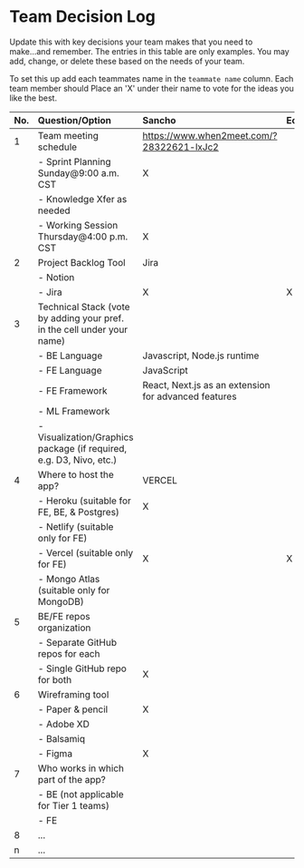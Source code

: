 # Team Decision Log

Update this with key decisions your team makes that you need to make...and 
remember. The entries in this table are only examples. You may add, change, or
delete these based on the needs of your team.

To set this up add each teammates name in the `teammate name` column. Each 
team member should Place an 'X' under their name to vote for the ideas 
you like the best.

| No. | Question/Option | Sancho | Eoin | LifeAsDev | gforce.97 |
| :--- | :--- | :--- | :--- | :--- | :--- |
| 1 | Team meeting schedule |https://www.when2meet.com/?28322621-lxJc2| | | |
|   |	- Sprint Planning Sunday@9:00 a.m. CST |X| | | |
|   |	- Knowledge Xfer as needed | | | | |
|   |	- Working Session Thursday@4:00 p.m. CST |X| | | |
| 2	| Project Backlog Tool |Jira| | | |
|   |	- Notion | | | | |
|   |	- Jira |X|X| | |
| 3	| Technical Stack (vote by adding your pref. in the cell under your name) | | | | |
|   |	- BE Language |Javascript, Node.js runtime| |Typescript,Mongodb,Express.js | |
|   |	- FE Language |JavaScript| |Typescript, Elm | |
|   |	- FE Framework |React, Next.js as an extension for advanced features| |Lets use Elm | |
|   |	- ML Framework | | | | |
|   |	- Visualization/Graphics package (if required, e.g. D3, Nivo, etc.) | | | | |
| 4	| Where to host the app? |VERCEL| | | |
|   |	- Heroku (suitable for FE, BE, & Postgres) |X| | | |
|   |	- Netlify (suitable only for FE) | | | | |
|   |	- Vercel (suitable only for FE) |X|X| | |
|   |	- Mongo Atlas (suitable only for MongoDB) | | | | |
| 5	| BE/FE repos organization | | | | |
|   |	- Separate GitHub repos for each | | | | |
|   |	- Single GitHub repo for both |X| | | |
| 6	| Wireframing tool | | | | |
|   |	- Paper & pencil |X| | | |
|   |	- Adobe XD | | | | |
|   |	- Balsamiq | | | | |
|   |	- Figma |X| | | |
| 7	| Who works in which part of the app? | | | | |
|   | - BE (not applicable for Tier 1 teams) | | | | |
|   |	- FE | | | | |
| 8	| ... | | | | |
| n | ... | | | | |
